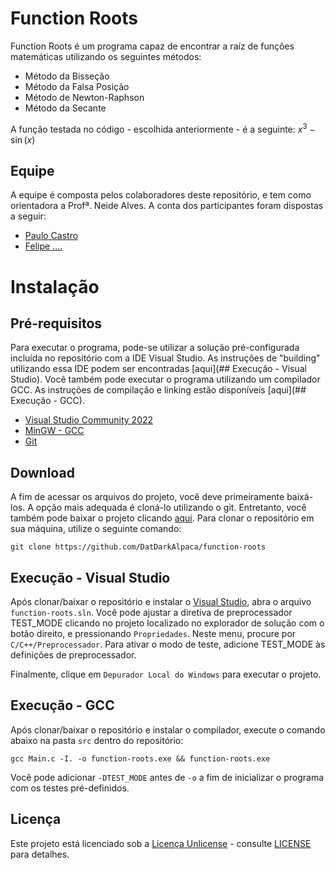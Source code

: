 # Function Roots
Function Roots é um programa capaz de encontrar a raíz de funções matemáticas utilizando os seguintes métodos:
* Método da Bisseção
* Método da Falsa Posição
* Método de Newton-Raphson
* Método da Secante

A função testada no código - escolhida anteriormente - é a seguinte:
$x^3-\sin(x)$
 
## Equipe
A equipe é composta pelos colaboradores deste repositório, e tem como orientadora a Profª. Neide Alves.
A conta dos participantes foram dispostas a seguir:
 * [Paulo Castro](https://github.com/DatDarkAlpaca)
 * [Felipe ....]()

# Instalação
## Pré-requisitos
Para executar o programa, pode-se utilizar a solução pré-configurada incluída no repositório com a IDE Visual Studio. 
As instruções de "building" utilizando essa IDE podem ser encontradas [aqui](## Execução - Visual Studio).
Você também pode executar o programa utilizando um compilador GCC. As instruções de compilação e linking estão disponíveis [aqui](## Execução - GCC). 

 * [Visual Studio Community 2022](https://visualstudio.microsoft.com/pt-br/vs/community/)
 * [MinGW - GCC](https://sourceforge.net/projects/mingw/)
 * [Git](https://git-scm.com/downloads)

## Download
A fim de acessar os arquivos do projeto, você deve primeiramente baixá-los. 
A opção mais adequada é cloná-lo utilizando o git. 
Entretanto, você também pode baixar o projeto clicando [aqui](https://github.com/DatDarkAlpaca/function-roots/archive/refs/heads/main.zip). 
Para clonar o repositório em sua máquina, utilize o seguinte comando:

```
git clone https://github.com/DatDarkAlpaca/function-roots
```

## Execução - Visual Studio
Após clonar/baixar o repositório e instalar o [Visual Studio](https://visualstudio.microsoft.com/pt-br/vs/community/), abra o arquivo `function-roots.sln`.
Você pode ajustar a diretiva de preprocessador TEST_MODE clicando no projeto localizado no explorador de solução com o botão direito, e pressionando `Propriedades`.
Neste menu, procure por `C/C++/Preprocessador`. Para ativar o modo de teste, adicione TEST_MODE às definições de preprocessador.

Finalmente, clique em `Depurador Local do Windows` para executar o projeto.

## Execução - GCC
Após clonar/baixar o repositório e instalar o compilador, execute o comando abaixo na pasta `src` dentro do repositório:

```
gcc Main.c -I. -o function-roots.exe && function-roots.exe
```

Você pode adicionar `-DTEST_MODE` antes de `-o` a fim de inicializar o programa com os testes pré-definidos.

## Licença
Este projeto está licenciado sob a [Licença Unlicense](https://unlicense.org) - consulte [LICENSE](LICENSE) para detalhes.
